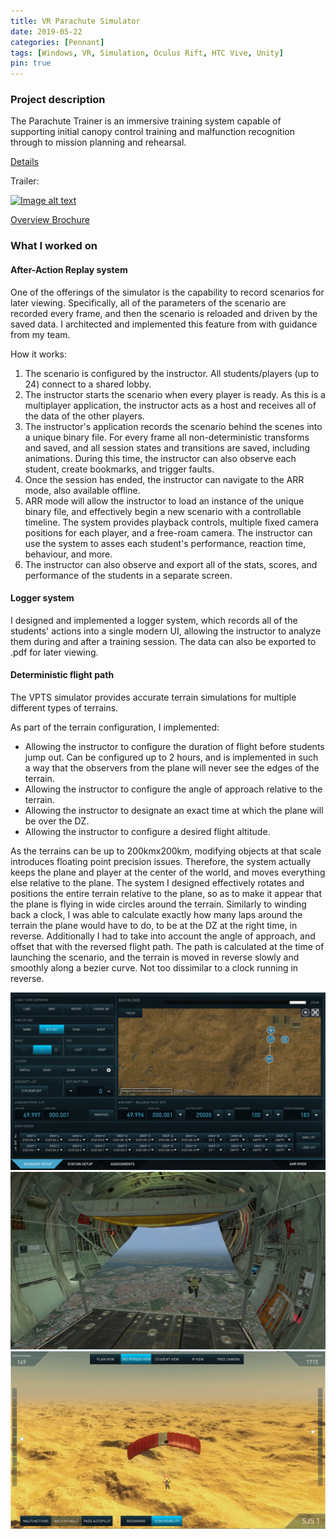 ```yaml
---
title: VR Parachute Simulator
date: 2019-05-22
categories: [Pennant]
tags: [Windows, VR, Simulation, Oculus Rift, HTC Vive, Unity]
pin: true
---
```


### Project description
The Parachute Trainer is an immersive training system capable of supporting initial canopy control training and malfunction recognition through to mission planning and rehearsal.

[Details](https://www.pennantplc.com/parachute-trainer/#)

Trailer:

[![Image alt text](https://img.youtube.com/vi/suy02gP9J1Y/0.jpg)](https://www.youtube.com/watch?v=suy02gP9J1Y)

[Overview Brochure](https://www.pennantplc.com/wp-content/uploads/2023/09/Parachute_Trainer_2023.pdf)

### What I worked on
#### After-Action Replay system
One of the offerings of the simulator is the capability to record scenarios for later viewing. Specifically, all of the parameters of the scenario are recorded every frame, and then the scenario is reloaded and driven by the saved data. I architected and implemented this feature from with guidance from my team. 

How it works:
 
1. The scenario is configured by the instructor. All students/players (up to 24) connect to a shared lobby.
2. The instructor starts the scenario when every player is ready. As this is a multiplayer application, the instructor acts as a host and receives all of the data of the other players.
3. The instructor's application records the scenario behind the scenes into a unique binary file. For every frame all non-deterministic transforms and saved, and all session states and transitions are saved, including animations. During this time, the instructor can also observe each student, create bookmarks, and trigger faults.
4. Once the session has ended, the instructor can navigate to the ARR mode, also available offline. 
5. ARR mode will allow the instructor to load an instance of the unique binary file, and effectively begin a new scenario with a controllable timeline. The system provides playback controls, multiple fixed camera positions for each player, and a free-roam camera. The instructor can use the system to asses each student's performance, reaction time, behaviour, and more.
6. The instructor can also observe and export all of the stats, scores, and performance of the students in a separate screen.

#### Logger system
I designed and implemented a logger system, which records all of the students' actions into a single modern UI, allowing the instructor to analyze them during and after a training session. The data can also be exported to .pdf for later viewing.

#### Deterministic flight path
The VPTS simulator provides accurate terrain simulations for multiple different types of terrains.

As part of the terrain configuration, I implemented:
- Allowing the instructor to configure the duration of flight before students jump out. Can be configured up to 2 hours, and is implemented in such a way that the observers from the plane will never see the edges of the terrain. 
- Allowing the instructor to configure the angle of approach relative to the terrain.
- Allowing the instructor to designate an exact time at which the plane will be over the DZ.
- Allowing the instructor to configure a desired flight altitude.

As the terrains can be up to 200kmx200km, modifying objects at that scale introduces floating point precision issues. Therefore, the system actually keeps the plane and player at the center of the world, and moves everything else relative to the plane. The system I designed effectively rotates and positions the entire terrain relative to the plane, so as to make it appear that the plane is flying in wide circles around the terrain. Similarly to winding back a clock, I was able to calculate exactly how many laps around the terrain the plane would have to do, to be at the DZ at the right time, in reverse. Additionally I had to take into account the angle of approach, and offset that with the reversed flight path. The path is calculated at the time of launching the scenario, and the terrain is moved in reverse slowly and smoothly along a bezier curve. Not too dissimilar to a clock running in reverse.

![Scenario Setup](/assets/images/pennant/VPTS_scenario_setup.png "Scenario Setup")
![In-game view of students going out](/assets/images/pennant/VPTS_jump.png "In-game view of students going out")
![Instructor View during scenario](/assets/images/pennant/VPTS_mcs_ingame.png "Instructor view during scenario")



